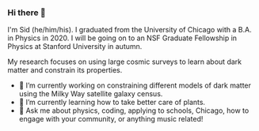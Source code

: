 ### Hi there 👋

I'm Sid (he/him/his).
I graduated from the University of Chicago with a B.A. in Physics in 2020. I will be going on to an NSF Graduate Fellowship in Physics at Stanford University in autumn.

My research focuses on using large cosmic surveys to learn about dark matter and constrain its properties.

- 🔭 I’m currently working on constraining different models of dark matter using the Milky Way satellite galaxy census.
- 🌱 I’m currently learning how to take better care of plants.
- 💬 Ask me about physics, coding, applying to schools, Chicago, how to engage with your community, or anything music related!
